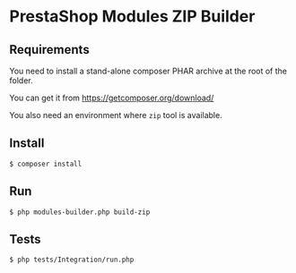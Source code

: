 # PrestaShop Modules ZIP Builder

## Requirements

You need to install a stand-alone composer PHAR archive at the root
of the folder.

You can get it from https://getcomposer.org/download/

You also need an environment where `zip` tool is available.

## Install

```
$ composer install
```

## Run

```
$ php modules-builder.php build-zip
```

## Tests

```
$ php tests/Integration/run.php
```
